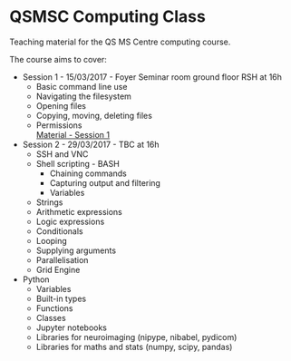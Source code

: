 # QSMSC Computing Class

Teaching material for the QS MS Centre computing course.

The course aims to cover:

* Session 1 - 15/03/2017 - Foyer Seminar room ground floor RSH at 16h
  * Basic command line use 
  * Navigating the filesystem
  * Opening files
  * Copying, moving, deleting files
  * Permissions<br>
  <a href="https://www.dropbox.com/s/0m6uec0o3usiofo/qsmsc-computing-1.pptx?dl=0">Material - Session 1</a>
* Session 2 - 29/03/2017 - TBC at 16h  
  * SSH and VNC
  * Shell scripting - BASH
    * Chaining commands
    * Capturing output and filtering
    * Variables
  * Strings
  * Arithmetic expressions
  * Logic expressions
  * Conditionals
  * Looping
  * Supplying arguments
  * Parallelisation
  * Grid Engine 
* Python
  * Variables
  * Built-in types
  * Functions
  * Classes
  * Jupyter notebooks
  * Libraries for neuroimaging (nipype, nibabel, pydicom)
  * Libraries for maths and stats (numpy, scipy, pandas)
